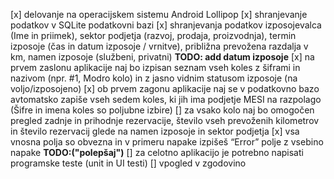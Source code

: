 [x] delovanje na operacijskem sistemu Android Lollipop
[x] shranjevanje podatkov v SQLite podatkovni bazi
[x] shranjevanja podatkov izposojevalca (Ime in priimek), sektor podjetja (razvoj, prodaja, proizvodnja), termin izposoje (čas in datum izposoje / vrnitve), približna prevožena razdalja v km, namen izposoje (službeni, privatni) **TODO: add datum izposoje**
[x] na prvem zaslonu aplikacije naj bo izpisan seznam vseh koles z šiframi in nazivom (npr. #1, Modro kolo) in z jasno vidnim statusom izposoje (na voljo/izposojeno)
[x] ob prvem zagonu aplikacije naj se v podatkovno bazo avtomatsko zapiše vseh sedem koles, ki jih ima podjetje MESI na razpolago (Šifre in imena koles so poljubne izbire)
[] za vsako kolo naj bo omogočen pregled zadnje in prihodnje rezervacije, število vseh prevoženih kilometrov in število rezervacij glede na namen izposoje in sektor podjetja
[x] vsa vnosna polja so obvezna in v primeru napake izpišeš “Error” polje z vsebino napake **TODO:("polepšaj")**
[] za celotno aplikacijo je potrebno napisati programske teste (unit in UI testi)
[] vpogled v zgodovino